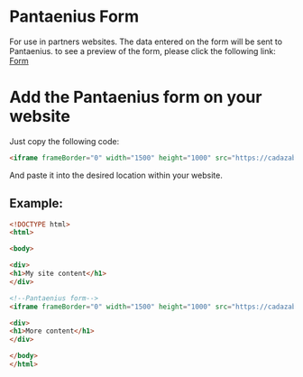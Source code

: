 # Pantaenius Form

For use in partners websites.
The data entered on the form will be sent to Pantaenius.
to see a preview of the form, please click the following link: [Form](https://cadazab.github.io/Pant-form/)

# Add the Pantaenius form on your website

Just copy the following code:

```html
<iframe frameBorder="0" width="1500" height="1000" src="https://cadazab.github.io/Pant-form"></iframe>
```

And paste it into the desired location within your website.

## Example:
```html
<!DOCTYPE html>
<html>

<body>

<div>
<h1>My site content</h1>
</div> 

<!--Pantaenius form-->
<iframe frameBorder="0" width="1500" height="1000" src="https://cadazab.github.io/Pant-form"></iframe>

<div>
<h1>More content</h1>
</div> 

</body>
</html>
```



